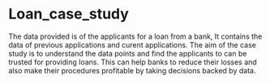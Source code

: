 # Loan_case_study
The data provided is of the applicants for a loan from a bank, 
It contains the data of previous applications and curent applications. 
The aim of the case study is to understand the data points and find the applicants to can be trusted for providing loans. 
This can help banks to reduce their losses and also make their procedures profitable by taking decisions backed by data.
